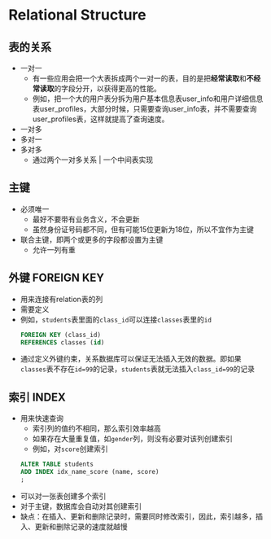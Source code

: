 
# Relational Structure

## 表的关系
- 一对一
  - 有一些应用会把一个大表拆成两个一对一的表，目的是把**经常读取**和**不经常读取**的字段分开，以获得更高的性能。
  - 例如，把一个大的用户表分拆为用户基本信息表user_info和用户详细信息表user_profiles，大部分时候，只需要查询user_info表，并不需要查询user_profiles表，这样就提高了查询速度。
- 一对多
- 多对一
- 多对多
  - 通过两个一对多关系 | 一个中间表实现


## 主键
- 必须唯一
  - 最好不要带有业务含义，不会更新
  - 虽然身份证号码都不同，但有可能15位更新为18位，所以不宜作为主键
- 联合主键，即两个或更多的字段都设置为主键
  - 允许一列有重


## 外键 FOREIGN KEY
- 用来连接有relation表的列
- 需要定义
- 例如，`students`表里面的`class_id`可以连接`classes`表里的`id`
  ```sql
  FOREIGN KEY (class_id)
  REFERENCES classes (id)
  ```
- 通过定义外键约束，关系数据库可以保证无法插入无效的数据。即如果`classes`表不存在`id=99`的记录，`students`表就无法插入`class_id=99`的记录

## 索引 INDEX
- 用来快速查询
  - 索引列的值约不相同，那么索引效率越高
  - 如果存在大量重复值，如`gender`列，则没有必要对该列创建索引
  - 例如，对`score`创建索引
  ```SQL
  ALTER TABLE students
  ADD INDEX idx_name_score (name, score)
  ;
  ```
- 可以对一张表创建多个索引
- 对于主键，数据库会自动对其创建索引
- 缺点：在插入、更新和删除记录时，需要同时修改索引，因此，索引越多，插入、更新和删除记录的速度就越慢
